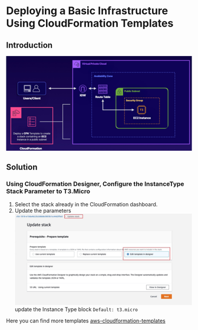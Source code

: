 # Deploying a Basic Infrastructure Using CloudFormation Templates
## Introduction

![img](./img/lab-diagram.jpg)

## Solution
### Using CloudFormation Designer, Configure the InstanceType Stack Parameter to T3.Micro
1. Select the stack already in the CloudFormation dashboard.
2. Update the parameters
![img](./img/update-parameters.jpg)
update the Instance Type block
`Default: t3.micro`

Here you can find more templates
[aws-cloudformation-templates](https://github.com/awslabs/aws-cloudformation-templates/tree/master/aws)
